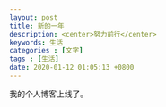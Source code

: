 ```yaml
---
layout: post
title: 新的一年
description: <center>努力前行</center>
keywords: 生活
categories : [文字]
tags : [生活]
date: 2020-01-12 01:05:13 +0800
---
```


我的个人博客上线了。